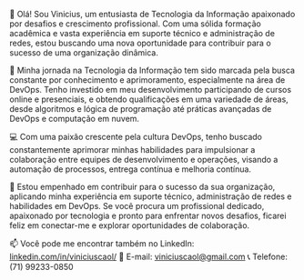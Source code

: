 👋 Olá! Sou Vinicius, um entusiasta de Tecnologia da Informação apaixonado por desafios e crescimento profissional. Com uma sólida formação acadêmica e vasta experiência em suporte técnico e administração de redes, estou buscando uma nova oportunidade para contribuir para o sucesso de uma organização dinâmica.

🚀 Minha jornada na Tecnologia da Informação tem sido marcada pela busca constante por conhecimento e aprimoramento, especialmente na área de DevOps. Tenho investido em meu desenvolvimento participando de cursos online e presenciais, e obtendo qualificações em uma variedade de áreas, desde algoritmos e lógica de programação até práticas avançadas de DevOps e computação em nuvem.

💻 Com uma paixão crescente pela cultura DevOps, tenho buscado constantemente aprimorar minhas habilidades para impulsionar a colaboração entre equipes de desenvolvimento e operações, visando a automação de processos, entrega contínua e melhoria contínua.

🔧 Estou empenhado em contribuir para o sucesso da sua organização, aplicando minha experiência em suporte técnico, administração de redes e habilidades em DevOps. Se você procura um profissional dedicado, apaixonado por tecnologia e pronto para enfrentar novos desafios, ficarei feliz em conectar-me e explorar oportunidades de colaboração.

📫 Você pode me encontrar também no LinkedIn: [linkedin.com/in/viniciuscaol/](https://www.linkedin.com/in/viniciuscaol/)
📧 E-mail: viniciuscaol@gmail.com
📞 Telefone: (71) 99233-0850


<!--
**viniciuscaol/viniciuscaol** is a ✨ _special_ ✨ repository because its `README.md` (this file) appears on your GitHub profile.

Here are some ideas to get you started:

- 🔭 I’m currently working on ...
- 🌱 I’m currently learning ...
- 👯 I’m looking to collaborate on ...
- 🤔 I’m looking for help with ...
- 💬 Ask me about ...
- 📫 How to reach me: ...
- 😄 Pronouns: ...
- ⚡ Fun fact: ...
-->
